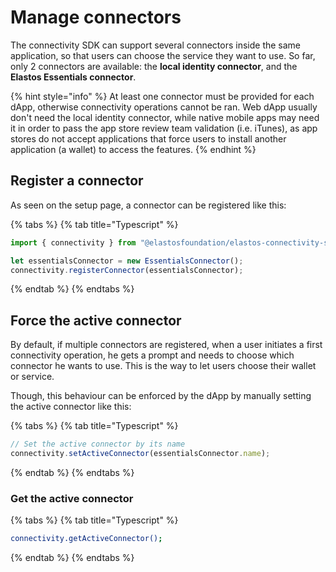 # Manage connectors

The connectivity SDK can support several connectors inside the same application, so that users can choose the service they want to use. So far, only 2 connectors are available: the **local identity connector**, and the **Elastos Essentials connector**.

{% hint style="info" %}
At least one connector must be provided for each dApp, otherwise connectivity operations cannot be ran. Web dApp usually don't need the local identity connector, while native mobile apps may need it in order to pass the app store review team validation (i.e. iTunes), as app stores do not accept applications that force users to install another application (a wallet) to access the features.
{% endhint %}

## Register a connector

As seen on the setup page, a connector can be registered like this:

{% tabs %}
{% tab title="Typescript" %}
```typescript
import { connectivity } from "@elastosfoundation/elastos-connectivity-sdk-js";

let essentialsConnector = new EssentialsConnector();
connectivity.registerConnector(essentialsConnector);
```
{% endtab %}
{% endtabs %}

## Force the active connector

By default, if multiple connectors are registered, when a user initiates a first connectivity operation, he gets a prompt and needs to choose which connector he wants to use. This is the way to let users choose their wallet or service.

Though, this behaviour can be enforced by the dApp by manually setting the active connector like this:

{% tabs %}
{% tab title="Typescript" %}
```typescript
// Set the active connector by its name
connectivity.setActiveConnector(essentialsConnector.name);
```
{% endtab %}
{% endtabs %}

### Get the active connector

{% tabs %}
{% tab title="Typescript" %}
```bash
connectivity.getActiveConnector();
```
{% endtab %}
{% endtabs %}

###

